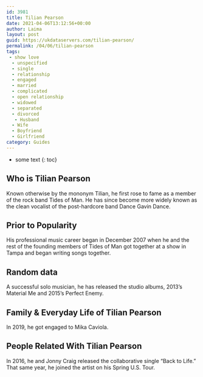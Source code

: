 ```yaml
---
id: 3981
title: Tilian Pearson
date: 2021-04-06T13:12:56+00:00
author: Laima
layout: post
guid: https://ukdataservers.com/tilian-pearson/
permalink: /04/06/tilian-pearson
tags:
 - show love
  - unspecified
  - single
  - relationship
  - engaged
  - married
  - complicated
  - open relationship
  - widowed
  - separated
  - divorced
   - Husband
  - Wife
  - Boyfriend
  - Girlfriend
category: Guides
---
```


* some text
{: toc}


## Who is Tilian Pearson
                  
                  
                  
Known otherwise by the mononym Tilian, he first rose to fame as a member of the rock band Tides of Man. He has since become more widely known as the clean vocalist of the post-hardcore band Dance Gavin Dance.
                  
              
            
              
            
                
                
                
## Prior to Popularity
                  
                  
                  
His professional music career began in December 2007 when he and the rest of the founding members of Tides of Man got together at a show in Tampa and began writing songs together.
                  
              
            
              
            
                
                
                
## Random data
                  
                  
                  
A successful solo musician, he has released the studio albums, 2013&#8217;s Material Me and 2015&#8217;s Perfect Enemy.
                  
              
            
              
            
                
                
                
## Family & Everyday Life of Tilian Pearson
                  
                  
                  
In 2019, he got engaged to Mika Caviola. 
                  
              
            
              
            
                
                
                
## People Related With Tilian Pearson
                  
                  
                  
In 2016, he and Jonny Craig released the collaborative single &#8220;Back to Life.&#8221; That same year, he joined the artist on his Spring U.S. Tour.
                  
              
            
              
            
                
              
            
              
              
            
            
              
            
          
          
          